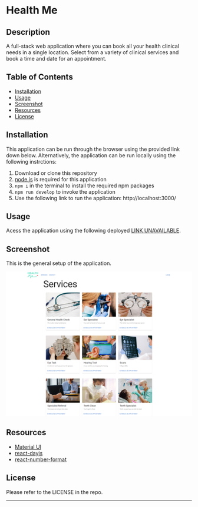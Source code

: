 # Health Me

## Description

A full-stack web application where you can book all your health clinical needs in a single location. Select from a variety of clinical services and book a time and date for an appointment.

## Table of Contents

- [Installation](#installation)
- [Usage](#usage)
- [Screenshot](#screenshot)
- [Resources](#resources)
- [License](#license)

## Installation

This application can be run through the browser using the provided link down below. Alternatively, the application can be run locally using the following instrctions:

1. Download or clone this repository
2. [node.js](https://nodejs.org/en) is required for this application
3. `npm i` in the terminal to install the required npm packages
4. `npm run develop` to invoke the application
5. Use the following link to run the application: http://localhost:3000/

## Usage

Acess the application using the following deployed [LINK UNAVAILABLE](#).

## Screenshot

This is the general setup of the application.

![screenshot of application](client/public/assets/screenshot.png)

## Resources

- [Material UI](https://mui.com/)
- [react-dayjs](https://www.npmjs.com/package/react-dayjs)
- [react-number-format](https://www.npmjs.com/package/react-number-format)

## License

Please refer to the LICENSE in the repo.

---
